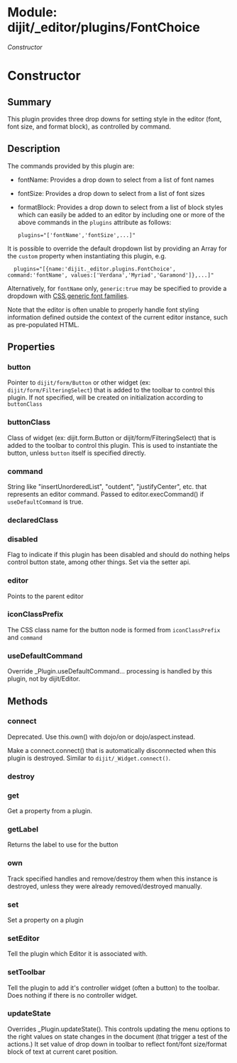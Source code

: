 # Module: dijit/_editor/plugins/FontChoice

*Constructor*

# Constructor

## Summary

This plugin provides three drop downs for setting style in the editor
(font, font size, and format block), as controlled by command.

## Description

The commands provided by this plugin are:

- fontName: Provides a drop down to select from a list of font names
- fontSize: Provides a drop down to select from a list of font sizes
- formatBlock: Provides a drop down to select from a list of block styles
which can easily be added to an editor by including one or more of the above commands
in the `plugins` attribute as follows:


      plugins="['fontName','fontSize',...]"


It is possible to override the default dropdown list by providing an Array for the `custom` property when
instantiating this plugin, e.g.


      plugins="[{name:'dijit._editor.plugins.FontChoice', command:'fontName', values:['Verdana','Myriad','Garamond']},...]"


Alternatively, for `fontName` only, `generic:true` may be specified to provide a dropdown with
[CSS generic font families](http://www.w3.org/TR/REC-CSS2/fonts.html#generic-font-families).

Note that the editor is often unable to properly handle font styling information defined outside
the context of the current editor instance, such as pre-populated HTML.
## Properties

### button
Pointer to `dijit/form/Button` or other widget (ex: `dijit/form/FilteringSelect`)
that is added to the toolbar to control this plugin.
If not specified, will be created on initialization according to `buttonClass`

### buttonClass
Class of widget (ex: dijit.form.Button or dijit/form/FilteringSelect)
that is added to the toolbar to control this plugin.
This is used to instantiate the button, unless `button` itself is specified directly.

### command
String like "insertUnorderedList", "outdent", "justifyCenter", etc. that represents an editor command.
Passed to editor.execCommand() if `useDefaultCommand` is true.

### declaredClass


### disabled
Flag to indicate if this plugin has been disabled and should do nothing
helps control button state, among other things.  Set via the setter api.

### editor
Points to the parent editor

### iconClassPrefix
The CSS class name for the button node is formed from `iconClassPrefix` and `command`

### useDefaultCommand
Override _Plugin.useDefaultCommand...
processing is handled by this plugin, not by dijit/Editor.

## Methods

### connect
Deprecated.  Use this.own() with dojo/on or dojo/aspect.instead.

Make a connect.connect() that is automatically disconnected when this plugin is destroyed.
Similar to `dijit/_Widget.connect()`.

### destroy


### get
Get a property from a plugin.

### getLabel
Returns the label to use for the button

### own
Track specified handles and remove/destroy them when this instance is destroyed, unless they were
already removed/destroyed manually.

### set
Set a property on a plugin

### setEditor
Tell the plugin which Editor it is associated with.

### setToolbar
Tell the plugin to add it's controller widget (often a button)
to the toolbar.  Does nothing if there is no controller widget.

### updateState
Overrides _Plugin.updateState().  This controls updating the menu
options to the right values on state changes in the document (that trigger a
test of the actions.)
It set value of drop down in toolbar to reflect font/font size/format block
of text at current caret position.


